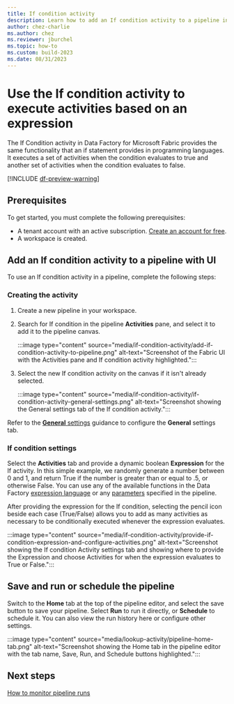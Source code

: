 ```yaml
---
title: If condition activity
description: Learn how to add an If condition activity to a pipeline in Data Factory for Microsoft Fabric and use it to execute other activities based on an expression.
author: chez-charlie
ms.author: chez
ms.reviewer: jburchel
ms.topic: how-to
ms.custom: build-2023
ms.date: 08/31/2023
---
```


# Use the If condition activity to execute activities based on an expression

The If Condition activity in Data Factory for Microsoft Fabric provides the same functionality that an if statement provides in programming languages. It executes a set of activities when the condition evaluates to true and another set of activities when the condition evaluates to false.

[!INCLUDE [df-preview-warning](includes/data-factory-preview-warning.md)]

## Prerequisites

To get started, you must complete the following prerequisites:

- A tenant account with an active subscription. [Create an account for free](../get-started/fabric-trial.md).
- A workspace is created.

## Add an If condition activity to a pipeline with UI

To use an If condition activity in a pipeline, complete the following steps:

### Creating the activity

1. Create a new pipeline in your workspace.
1. Search for If condition in the pipeline **Activities** pane, and select it to add it to the pipeline canvas.

   :::image type="content" source="media/if-condition-activity/add-if-condition-activity-to-pipeline.png" alt-text="Screenshot of the Fabric UI with the Activities pane and If condition activity highlighted.":::

1. Select the new If condition activity on the canvas if it isn't already selected.

   :::image type="content" source="media/if-condition-activity/if-condition-activity-general-settings.png" alt-text="Screenshot showing the General settings tab of the If condition activity.":::

Refer to the [**General** settings](activity-overview.md#general-settings) guidance to configure the **General** settings tab.

### If condition settings

Select the **Activities** tab and provide a dynamic boolean **Expression** for the If activity. In this simple example, we randomly generate a number between 0 and 1, and return True if the number is greater than or equal to .5, or otherwise False. You can use any of the available functions in the Data Factory [expression language](expression-language.md) or any [parameters](parameters.md) specified in the pipeline.

After providing the expression for the If condition, selecting the pencil icon beside each case (True/False) allows you to add as many activities as necessary to be conditionally executed whenever the expression evaluates.

:::image type="content" source="media/if-condition-activity/provide-if-condition-expression-and-configure-activities.png" alt-text="Screenshot showing the If condition Activity settings tab and showing where to provide the Expression and choose Activities for when the expression evaluates to True or False.":::

## Save and run or schedule the pipeline

Switch to the **Home** tab at the top of the pipeline editor, and select the save button to save your pipeline.  Select **Run** to run it directly, or **Schedule** to schedule it.  You can also view the run history here or configure other settings.

:::image type="content" source="media/lookup-activity/pipeline-home-tab.png" alt-text="Screenshot showing the Home tab in the pipeline editor with the tab name, Save, Run, and Schedule buttons highlighted.":::

## Next steps

[How to monitor pipeline runs](monitor-pipeline-runs.md)
